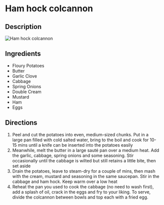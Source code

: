 # Ham hock colcannon

## Description
![Ham hock colcannon](https://www.themealdb.com/images/media/meals/n41ny81608588066.jpg "Ham hock colcannon")

## Ingredients
- Floury Potatoes
- Butter
- Garlic Clove
- Cabbage
- Spring Onions
- Double Cream
- Mustard
- Ham
- Eggs

## Directions
1. Peel and cut the potatoes into even, medium-sized chunks. Put in a large pan filled with cold salted water, bring to the boil and cook for 10-15 mins until a knife can be inserted into the potatoes easily
2. Meanwhile, melt the butter in a large sauté pan over a medium heat. Add the garlic, cabbage, spring onions and some seasoning. Stir occasionally until the cabbage is wilted but still retains a little bite, then set aside
3. Drain the potatoes, leave to steam-dry for a couple of mins, then mash with the cream, mustard and seasoning in the same saucepan. Stir in the cabbage and ham hock. Keep warm over a low heat
4. Reheat the pan you used to cook the cabbage (no need to wash first), add a splash of oil, crack in the eggs and fry to your liking. To serve, divide the colcannon between bowls and top each with a fried egg.

